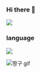 ### Hi there 👋

<img src="https://capsule-render.vercel.app/api?type=Cylinder&color=auto&height=200&section=header&text=yunduhee&animation=fadeIn&fontSize=90" /><br/>
### language
<img src="https://img.shields.io/badge/Python-3776AB?style=flat-square&logo=Python&logoColor=white"/>

![짱구 gif](https://user-images.githubusercontent.com/95074213/161941468-b3ff7766-795e-4716-95f3-4b5cdd3f0af6.gif)

<!--
**duhee01/duhee01** is a ✨ _special_ ✨ repository because its `README.md` (this file) appears on your GitHub profile.

Here are some ideas to get you started:

- 🔭 I’m currently working on ...
- 🌱 I’m currently learning ...
- 👯 I’m looking to collaborate on ...
- 🤔 I’m looking for help with ...
- 💬 Ask me about ...
- 📫 How to reach me: ...
- 😄 Pronouns: ...
- ⚡ Fun fact: ...
-->
